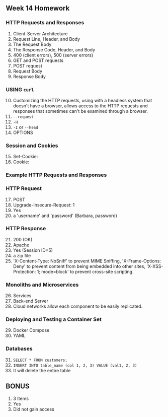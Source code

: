 ## Week 14 Homework

### HTTP Requests and Responses
1) Client-Server Architecture
2) Request Line, Header, and Body
3) The Request Body
4) The Response Code, Header, and Body
5) 400 (client errors), 500 (server errors)
6) GET and POST requests
7) POST request
8) Request Body
9) Response Body

### USING ```curl```
10) Customizing the HTTP requests, using with a headless system that doesn't have a browser, allows access to the HTTP requests and responses that sometimes can't be examined through a browser.
11) ```--request```
12) ```-H```
13) ```-I``` or ```--head```
14) OPTIONS

### Session and Cookies
15) Set-Cookie:
16) Cookie:

### Example HTTP Requests and Responses
### HTTP Request
17) POST
18) Upgrade-Insecure-Request: 1
19) Yes
20) a 'username' and 'password' (Barbara, password)

### HTTP Response
21) 200 (OK)
22) Apache
23) Yes (Session ID=5)
24) a zip file
25) 'X-Content-Type: NoSniff' to prevent MIME Sniffing, 'X-Frame-Options: Deny' to prevent content from being embedded into other sites, 'X-XSS-Protection: 1; mode=block' to prevent cross-site scripting.

### Monoliths and Microservices
26) Services
27) Back-end Server
28) Cloud networks allow each component to be easily replicated.

### Deploying and Testing a Container Set
29) Docker Compose
30) YAML

### Databases
31) ```SELECT * FROM customers;```
32) ```INSERT INTO table_name (col 1, 2, 3) VALUE (val1, 2, 3)```
33) It will delete the entire table


## BONUS

1) 3 Items
2) Yes
3) Did not gain access
